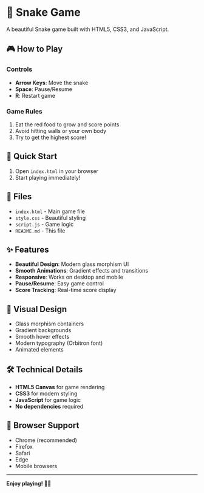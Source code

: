 # 🐍 Snake Game

A beautiful Snake game built with HTML5, CSS3, and JavaScript.

## 🎮 How to Play

### Controls
- **Arrow Keys**: Move the snake
- **Space**: Pause/Resume
- **R**: Restart game

### Game Rules
1. Eat the red food to grow and score points
2. Avoid hitting walls or your own body
3. Try to get the highest score!

## 🚀 Quick Start

1. Open `index.html` in your browser
2. Start playing immediately!

## 📁 Files

- `index.html` - Main game file
- `style.css` - Beautiful styling
- `script.js` - Game logic
- `README.md` - This file

## ✨ Features

- **Beautiful Design**: Modern glass morphism UI
- **Smooth Animations**: Gradient effects and transitions
- **Responsive**: Works on desktop and mobile
- **Pause/Resume**: Easy game control
- **Score Tracking**: Real-time score display

## 🎨 Visual Design

- Glass morphism containers
- Gradient backgrounds
- Smooth hover effects
- Modern typography (Orbitron font)
- Animated elements

## 🛠️ Technical Details

- **HTML5 Canvas** for game rendering
- **CSS3** for modern styling
- **JavaScript** for game logic
- **No dependencies** required

## 📱 Browser Support

- Chrome (recommended)
- Firefox
- Safari
- Edge
- Mobile browsers

---

**Enjoy playing! 🐍✨** 
